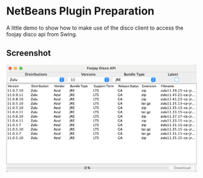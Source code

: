 # NetBeans Plugin Preparation
A little demo to show how to make use of the disco client to access the foojay disco api from Swing.

## Screenshot
![Overview](https://github.com/foojay2020/nbplugin/raw/main/screenshot.jpg)
